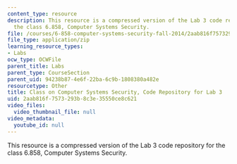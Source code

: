 ```yaml
---
content_type: resource
description: This resource is a compressed version of the Lab 3 code repository for
  the class 6.858, Computer Systems Security.
file: /courses/6-858-computer-systems-security-fall-2014/2aab816f7573293b8c3e35550ce8c621_MIT6_858F14_lab3.zip
file_type: application/zip
learning_resource_types:
- Labs
ocw_type: OCWFile
parent_title: Labs
parent_type: CourseSection
parent_uid: 94238b87-4e6f-22ba-6c9b-1808380a482e
resourcetype: Other
title: Class on Computer Systems Security, Code Repository for Lab 3
uid: 2aab816f-7573-293b-8c3e-35550ce8c621
video_files:
  video_thumbnail_file: null
video_metadata:
  youtube_id: null
---
```

This resource is a compressed version of the Lab 3 code repository for the class 6.858, Computer Systems Security.

